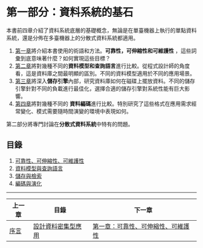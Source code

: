 # 第一部分：資料系統的基石

本書前四章介紹了資料系統底層的基礎概念，無論是在單臺機器上執行的單點資料系統，還是分佈在多臺機器上的分散式資料系統都適用。

1. [第一章](ch1.md)將介紹本書使用的術語和方法。**可靠性，可伸縮性和可維護性** ，這些詞彙到底意味著什麼？如何實現這些目標？
2. [第二章](ch2.md)將對幾種不同的**資料模型和查詢語言**進行比較。從程式設計師的角度看，這是資料庫之間最明顯的區別。不同的資料模型適用於不同的應用場景。
3. [第三章](ch3.md)將深入**儲存引擎**內部，研究資料庫如何在磁碟上擺放資料。不同的儲存引擎針對不同的負載進行最佳化，選擇合適的儲存引擎對系統性能有巨大影響。
4. [第四章](ch4)將對幾種不同的 **資料編碼**進行比較。特別研究了這些格式在應用需求經常變化、模式需要隨時間演變的環境中表現如何。

第二部分將專門討論在**分散式資料系統**中特有的問題。


## 目錄


1. [可靠性、可伸縮性、可維護性](ch1.md)
2. [資料模型與查詢語言](ch2.md)
3. [儲存與檢索](ch3.md)
4. [編碼與演化](ch4.md)


------

| 上一章             | 目錄                            | 下一章                                       |
| ------------------ | ------------------------------- | -------------------------------------------- |
| [序言](preface.md) | [設計資料密集型應用](README.md) | [第一章：可靠性、可伸縮性、可維護性](ch1.md) |